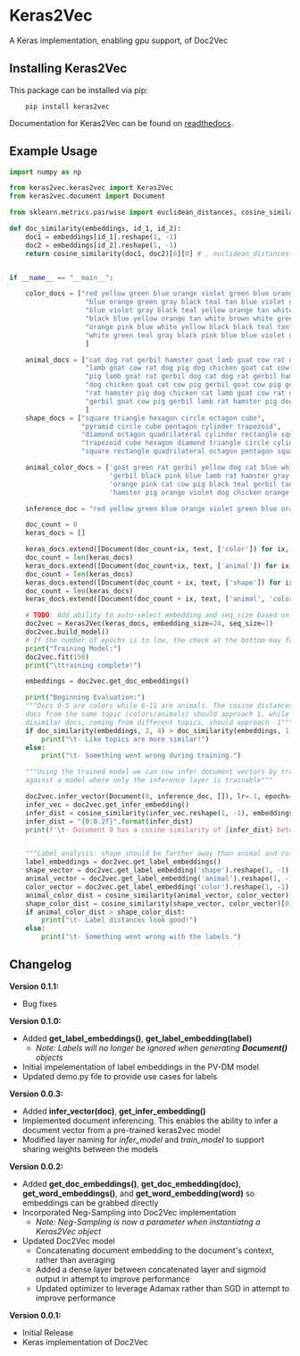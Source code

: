 # Keras2Vec
A Keras implementation, enabling gpu support, of Doc2Vec

## Installing Keras2Vec
This package can be installed via pip:
        
        pip install keras2vec

Documentation for Keras2Vec can be found on [readthedocs](https://keras2vec.readthedocs.io/en/latest/).

## Example Usage
```python
import numpy as np

from keras2vec.keras2vec import Keras2Vec
from keras2vec.document import Document

from sklearn.metrics.pairwise import euclidean_distances, cosine_similarity

def doc_similarity(embeddings, id_1, id_2):
    doc1 = embeddings[id_1].reshape(1, -1)
    doc2 = embeddings[id_2].reshape(1, -1)
    return cosine_similarity(doc1, doc2)[0][0] # , euclidean_distances(doc1, doc2)


if __name__ == "__main__":

    color_docs = ["red yellow green blue orange violet green blue orange violet",
                   "blue orange green gray black teal tan blue violet gray black teal",
                   "blue violet gray black teal yellow orange tan white brown",
                   "black blue yellow orange tan white brown white green teal pink blue",
                   "orange pink blue white yellow black black teal tan",
                   "white green teal gray black pink blue blue violet gray black teal yellow",
                   ]

    animal_docs = ["cat dog rat gerbil hamster goat lamb goat cow rat dog pig",
                   "lamb goat cow rat dog pig dog chicken goat cat cow pig",
                   "pig lamb goat rat gerbil dog cat dog rat gerbil hamster goat",
                   "dog chicken goat cat cow pig gerbil goat cow pig gerbil lamb",
                   "rat hamster pig dog chicken cat lamb goat cow rat dog pig dog",
                   "gerbil goat cow pig gerbil lamb rat hamster pig dog chicken cat"
                   ]
    shape_docs = ["square triangle hexagon circle octagon cube",
                  "pyramid circle cube pentagon cylinder trapezoid",
                  "diamond octagon quadrilateral cylinder rectangle square",
                  "trapezoid cube hexagon diamond triangle circle cylinder",
                  "square rectangle quadrilateral octagon pentagon square"]

    animal_color_docs = ['goat green rat gerbil yellow dog cat blue white',
                         'gerbil black pink blue lamb rat hamster gray pig dog',
                         'orange pink cat cow pig black teal gerbil tan',
                         'hamster pig orange violet dog chicken orange tan']

    inference_doc = "red yellow green blue orange violet green blue orange violet"

    doc_count = 0
    keras_docs = []

    keras_docs.extend([Document(doc_count+ix, text, ['color']) for ix, text in enumerate(color_docs)])
    doc_count = len(keras_docs)
    keras_docs.extend([Document(doc_count+ix, text, ['animal']) for ix, text in enumerate(animal_docs)])
    doc_count = len(keras_docs)
    keras_docs.extend([Document(doc_count + ix, text, ['shape']) for ix, text in enumerate(shape_docs)])
    doc_count = len(keras_docs)
    keras_docs.extend([Document(doc_count + ix, text, ['animal', 'color']) for ix, text in enumerate(animal_color_docs)])

    # TODO: Add ability to auto-select embedding and seq_size based on data
    doc2vec = Keras2Vec(keras_docs, embedding_size=24, seq_size=1)
    doc2vec.build_model()
    # If the number of epochs is to low, the check at the bottom may fail!
    print("Training Model:")
    doc2vec.fit(150)
    print("\ttraining complete!")

    embeddings = doc2vec.get_doc_embeddings()

    print("Beginning Evaluation:")
    """Docs 0-5 are colors while 6-11 are animals. The cosine distances for
    docs from the same topic (colors/animals) should approach 1, while
    disimilar docs, coming from different topics, should approach -1"""
    if doc_similarity(embeddings, 2, 4) > doc_similarity(embeddings, 1, 10):
        print("\t- Like topics are more similar!")
    else:
        print("\t- Something went wrong during training.")

    """Using the trained model we can now infer document vectors by training
    against a model where only the inference layer is trainable"""

    doc2vec.infer_vector(Document(0, inference_doc, []), lr=.1, epochs=5)
    infer_vec = doc2vec.get_infer_embedding()
    infer_dist = cosine_similarity(infer_vec.reshape(1, -1), embeddings[0].reshape(1, -1))[0][0]
    infer_dist = "{0:0.2f}".format(infer_dist)
    print(f'\t- Document 0 has a cosine similarity of {infer_dist} between train and inferred vectors')


    """Label analysis: shape should be farther away than animal and color"""
    label_embeddings = doc2vec.get_label_embeddings()
    shape_vector = doc2vec.get_label_embedding('shape').reshape(1, -1)
    animal_vector = doc2vec.get_label_embedding('animal').reshape(1, -1)
    color_vector = doc2vec.get_label_embedding('color').reshape(1, -1)
    animal_color_dist = cosine_similarity(animal_vector, color_vector)[0][0]
    shape_color_dist = cosine_similarity(shape_vector, color_vector)[0][0]
    if animal_color_dist > shape_color_dist:
        print("\t- Label distances look good!")
    else:
        print("\t- Something went wrong with the labels.")
```

## Changelog
**Version 0.1.1:**
 - Bug fixes

**Version 0.1.0:**
 - Added **get_label_embeddings()**, **get_label_embedding(label)**
   - *Note: Labels will no longer be ignored when generating **Document()** objects*
 - Initial impelementation of label embeddings in the PV-DM model
 - Updated demo.py file to provide use cases for labels

**Version 0.0.3:**
 - Added **infer_vector(doc)**, **get_infer_embedding()**
 - Implemented document inferencing. This enables the ability to infer a document vector from a pre-trained keras2vec model
 - Modified layer naming for *infer_model* and *train_model* to support sharing weights between the models

**Version 0.0.2:**
 - Added **get_doc_embeddings()**, **get_doc_embedding(doc)**, **get_word_embeddings()**, and **get_word_embedding(word)** so embeddings can be grabbed directly
 - Incorporated Neg-Sampling into Doc2Vec implementation
   - *Note: Neg-Sampling is now a parameter when instantiatng a Keras2Vec object*
 - Updated Doc2Vec model
   - Concatenating document embedding to the document's context, rather than averaging
   - Added a dense layer between concatenated layer and sigmoid output in attempt to improve performance
   - Updated optimizer to leverage Adamax rather than SGD in attempt to improve performance

**Version 0.0.1:**
 - Initial Release
 - Keras implementation of Doc2Vec